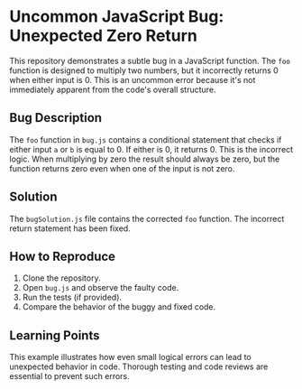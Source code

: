 # Uncommon JavaScript Bug: Unexpected Zero Return

This repository demonstrates a subtle bug in a JavaScript function. The `foo` function is designed to multiply two numbers, but it incorrectly returns 0 when either input is 0. This is an uncommon error because it's not immediately apparent from the code's overall structure.

## Bug Description

The `foo` function in `bug.js` contains a conditional statement that checks if either input `a` or `b` is equal to 0. If either is 0, it returns 0.  This is the incorrect logic. When multiplying by zero the result should always be zero, but the function returns zero even when one of the input is not zero.

## Solution

The `bugSolution.js` file contains the corrected `foo` function. The incorrect return statement has been fixed. 

## How to Reproduce

1. Clone the repository.
2. Open `bug.js` and observe the faulty code.
3. Run the tests (if provided).
4. Compare the behavior of the buggy and fixed code. 

## Learning Points

This example illustrates how even small logical errors can lead to unexpected behavior in code. Thorough testing and code reviews are essential to prevent such errors.